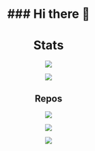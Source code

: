 <h1 align="center">### Hi there 👋 </h1>

  <h1 align="center">Stats</h1>
  <p align="center">
    <a href="#">
      <img src="https://github-readme-stats.vercel.app/api?username=pabloeferreyra" target="_blank" />
    </a>
  </p>
  <p align="center">
    <a href="#">
      <img src="https://github-readme-stats.vercel.app/api/top-langs/?username=pabloeferreyra" />
    </a>
  </p>
  
  <h2 align="center">Repos</h2>
  <p align="center">
    <a href="#">
      <img src="https://github-readme-stats.vercel.app/api/pin/?username=pabloeferreyra&repo=Turnero" />
    </a>
  </p>
  <p align="center">
    <a href="#">
      <img src="https://github-readme-stats.vercel.app/api/pin/?username=pabloeferreyra&repo=Traders" target="_blank" />
    </a>
  </p>

  <p align="center">
    <a href="#">
      <img src="https://komarev.com/ghpvc/?username=pabloeferreyra" />
    </a>
  </p>
